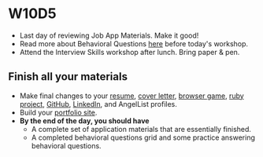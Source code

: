 # W10D5
* Last day of reviewing Job App Materials. Make it good!
* Read more about Behavioral Questions [here][31-questions] before today's workshop.
* Attend the Interview Skills workshop after lunch.  Bring paper & pen.    


## Finish all your materials
* Make final changes to your [resume][resume], [cover letter][cover-letter], [browser game][browser-game], [ruby project][code-intensive], [GitHub][github], [LinkedIn][linkedin], and AngelList profiles.
* Build your [portfolio site][portfolio].
* **By the end of the day, you should have**
  * A complete set of application materials that are essentially finished.
  * A completed behavioral questions grid and some practice answering behavioral questions.  

[resume]: ../self-presentation/resume.md
[cover-letter]: ../self-presentation/cover_letter.md
[portfolio]: ../self-presentation/portfolio.md
[code-intensive]: ../self-presentation/code_intensive.md
[browser-game]: ../self-presentation/browser_game.md
[readme]: ../self-presentation/example_readmes.md
[personal-pitch]: ../self-presentation/personal-pitch.md
[what-software-engineers-do]: ../engineering-culture/software_engineer_work.md
[big-o]: ../interview-prep/big_o.md
[linkedin]: ../self-presentation/linkedin.md
[github]: ../self-presentation/github.md
[31-questions]: https://www.themuse.com/advice/30-behavioral-interview-questions-you-should-be-ready-to-answer
[STAR-statements]: http://www.rightattitudes.com/2008/07/15/star-technique-answer-interview-questions/
[portfolio]: ../self-presentation/portfolio.md
